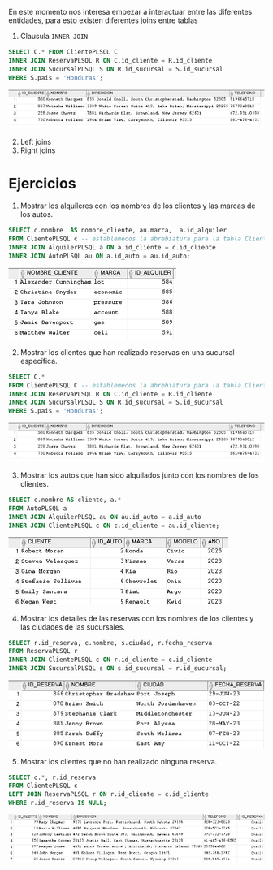 En este momento nos interesa empezar a interactuar entre las diferentes entidades, para esto existen diferentes joins entre tablas

1. Clausula `INNER JOIN`

```sql
SELECT C.* FROM ClientePLSQL C
INNER JOIN ReservaPLSQL R ON C.id_cliente = R.id_cliente
INNER JOIN SucursalPLSQL S ON R.id_sucursal = S.id_sucursal
WHERE S.pais = 'Honduras';
```

![Example join 1](../Screenshots/example%20join%201.png)

2. Left joins
3. Right joins
# Ejercicios

1. Mostrar los alquileres con los nombres de los clientes y las marcas de los autos.

```sql
SELECT c.nombre  AS nombre_cliente, au.marca,  a.id_alquiler
FROM ClientePLSQL c -- establemecos la abrebiatura para la tabla ClientePLSQL
INNER JOIN AlquilerPLSQL a ON a.id_cliente = c.id_cliente
INNER JOIN AutoPLSQL au ON a.id_auto = au.id_auto;
```

![](../Screenshots/join%20exercise%201.png)

2. Mostrar los clientes que han realizado reservas en una sucursal específica.

```sql
SELECT C.* 
FROM ClientePLSQL C -- establemecos la abrebiatura para la tabla ClientePLSQL
INNER JOIN ReservaPLSQL R ON C.id_cliente = R.id_cliente
INNER JOIN SucursalPLSQL S ON R.id_sucursal = S.id_sucursal
WHERE S.pais = 'Honduras';
```

![Example join 1](../Screenshots/example%20join%201.png)

3. Mostrar los autos que han sido alquilados junto con los nombres de los clientes.

```sql
SELECT c.nombre AS cliente, a.*
FROM AutoPLSQL a
INNER JOIN AlquilerPLSQL au ON au.id_auto = a.id_auto
INNER JOIN ClientePLSQL c ON c.id_cliente = au.id_cliente;
```

![Example join 2](../Screenshots/join%20exercise%202.png)

4. Mostrar los detalles de las reservas con los nombres de los clientes y las ciudades de las sucursales.

```sql
SELECT r.id_reserva, c.nombre, s.ciudad, r.fecha_reserva
FROM ReservaPLSQL r
INNER JOIN ClientePLSQL c ON r.id_cliente = c.id_cliente
INNER JOIN SucursalPLSQL s ON s.id_sucursal = r.id_sucursal;
```

![Example join 2](../Screenshots/join%20exercise%204.png)

5. Mostrar los clientes que no han realizado ninguna reserva.

```sql
SELECT c.*, r.id_reserva
FROM ClientePLSQL c
LEFT JOIN ReservaPLSQL r ON r.id_cliente = c.id_cliente
WHERE r.id_reserva IS NULL;
```

![Example join 2](../Screenshots/join%20exercise%205.png)